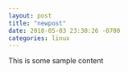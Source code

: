 ```yaml
---
layout: post
title: "newpost"
date: 2018-05-03 23:30:26 -0700
categories: linux
---
```


This is some sample content

